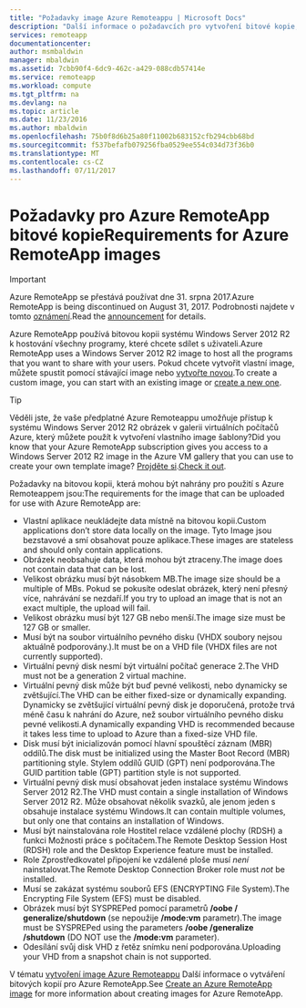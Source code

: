 ```yaml
---
title: "Požadavky image Azure Remoteappu | Microsoft Docs"
description: "Další informace o požadavcích pro vytvoření bitové kopie, který se má použít s Azure Remoteappem"
services: remoteapp
documentationcenter: 
author: msmbaldwin
manager: mbaldwin
ms.assetid: 7cbb90f4-6dc9-462c-a429-088cdb57414e
ms.service: remoteapp
ms.workload: compute
ms.tgt_pltfrm: na
ms.devlang: na
ms.topic: article
ms.date: 11/23/2016
ms.author: mbaldwin
ms.openlocfilehash: 75b0f8d6b25a80f11002b683152cfb294cbb68bd
ms.sourcegitcommit: f537befafb079256fba0529ee554c034d73f36b0
ms.translationtype: MT
ms.contentlocale: cs-CZ
ms.lasthandoff: 07/11/2017
---
```

# <a name="requirements-for-azure-remoteapp-images"></a><span data-ttu-id="b3513-103">Požadavky pro Azure RemoteApp bitové kopie</span><span class="sxs-lookup"><span data-stu-id="b3513-103">Requirements for Azure RemoteApp images</span></span>
> [!IMPORTANT]
> <span data-ttu-id="b3513-104">Azure RemoteApp se přestává používat dne 31. srpna 2017.</span><span class="sxs-lookup"><span data-stu-id="b3513-104">Azure RemoteApp is being discontinued on August 31, 2017.</span></span> <span data-ttu-id="b3513-105">Podrobnosti najdete v tomto [oznámení](https://go.microsoft.com/fwlink/?linkid=821148).</span><span class="sxs-lookup"><span data-stu-id="b3513-105">Read the [announcement](https://go.microsoft.com/fwlink/?linkid=821148) for details.</span></span>
> 
> 

<span data-ttu-id="b3513-106">Azure RemoteApp používá bitovou kopii systému Windows Server 2012 R2 k hostování všechny programy, které chcete sdílet s uživateli.</span><span class="sxs-lookup"><span data-stu-id="b3513-106">Azure RemoteApp uses a Windows Server 2012 R2 image to host all the programs that you want to share with your users.</span></span> <span data-ttu-id="b3513-107">Pokud chcete vytvořit vlastní image, můžete spustit pomocí stávající image nebo [vytvořte novou](remoteapp-create-custom-image.md).</span><span class="sxs-lookup"><span data-stu-id="b3513-107">To create a custom image, you can start with an existing image or [create a new one](remoteapp-create-custom-image.md).</span></span>

> [!TIP]
> <span data-ttu-id="b3513-108">Věděli jste, že vaše předplatné Azure Remoteappu umožňuje přístup k systému Windows Server 2012 R2 obrázek v galerii virtuálních počítačů Azure, který můžete použít k vytvoření vlastního image šablony?</span><span class="sxs-lookup"><span data-stu-id="b3513-108">Did you know that your Azure RemoteApp subscription gives you access to a Windows Server 2012 R2 image in the Azure VM gallery that you can use to create your own template image?</span></span> <span data-ttu-id="b3513-109">[Projděte si](remoteapp-image-on-azurevm.md).</span><span class="sxs-lookup"><span data-stu-id="b3513-109">[Check it out](remoteapp-image-on-azurevm.md).</span></span>  
> 
> 

<span data-ttu-id="b3513-110">Požadavky na bitovou kopii, která mohou být nahrány pro použití s Azure Remoteappem jsou:</span><span class="sxs-lookup"><span data-stu-id="b3513-110">The requirements for the image that can be uploaded for use with Azure RemoteApp are:</span></span>

* <span data-ttu-id="b3513-111">Vlastní aplikace neukládejte data místně na bitovou kopii.</span><span class="sxs-lookup"><span data-stu-id="b3513-111">Custom applications don’t store data locally on the image.</span></span> <span data-ttu-id="b3513-112">Tyto Image jsou bezstavové a smí obsahovat pouze aplikace.</span><span class="sxs-lookup"><span data-stu-id="b3513-112">These images are stateless and should only contain applications.</span></span>
* <span data-ttu-id="b3513-113">Obrázek neobsahuje data, která mohou být ztraceny.</span><span class="sxs-lookup"><span data-stu-id="b3513-113">The image does not contain data that can be lost.</span></span>
* <span data-ttu-id="b3513-114">Velikost obrázku musí být násobkem MB.</span><span class="sxs-lookup"><span data-stu-id="b3513-114">The image size should be a multiple of MBs.</span></span> <span data-ttu-id="b3513-115">Pokud se pokusíte odeslat obrázek, který není přesný více, nahrávání se nezdaří.</span><span class="sxs-lookup"><span data-stu-id="b3513-115">If you try to upload an image that is not an exact multiple, the upload will fail.</span></span>
* <span data-ttu-id="b3513-116">Velikost obrázku musí být 127 GB nebo menší.</span><span class="sxs-lookup"><span data-stu-id="b3513-116">The image size must be 127 GB or smaller.</span></span>
* <span data-ttu-id="b3513-117">Musí být na soubor virtuálního pevného disku (VHDX soubory nejsou aktuálně podporovány.).</span><span class="sxs-lookup"><span data-stu-id="b3513-117">It must be on a VHD file (VHDX files are not currently supported).</span></span>
* <span data-ttu-id="b3513-118">Virtuální pevný disk nesmí být virtuální počítač generace 2.</span><span class="sxs-lookup"><span data-stu-id="b3513-118">The VHD must not be a generation 2 virtual machine.</span></span>
* <span data-ttu-id="b3513-119">Virtuální pevný disk může být buď pevné velikosti, nebo dynamicky se zvětšující.</span><span class="sxs-lookup"><span data-stu-id="b3513-119">The VHD can be either fixed-size or dynamically expanding.</span></span> <span data-ttu-id="b3513-120">Dynamicky se zvětšující virtuální pevný disk je doporučená, protože trvá méně času k nahrání do Azure, než soubor virtuálního pevného disku pevné velikosti.</span><span class="sxs-lookup"><span data-stu-id="b3513-120">A dynamically expanding VHD is recommended because it takes less time to upload to Azure than a fixed-size VHD file.</span></span>
* <span data-ttu-id="b3513-121">Disk musí být inicializován pomocí hlavní spouštěcí záznam (MBR) oddílů.</span><span class="sxs-lookup"><span data-stu-id="b3513-121">The disk must be initialized using the Master Boot Record (MBR) partitioning style.</span></span> <span data-ttu-id="b3513-122">Stylem oddílů GUID (GPT) není podporována.</span><span class="sxs-lookup"><span data-stu-id="b3513-122">The GUID partition table (GPT) partition style is not supported.</span></span>
* <span data-ttu-id="b3513-123">Virtuální pevný disk musí obsahovat jeden instalace systému Windows Server 2012 R2.</span><span class="sxs-lookup"><span data-stu-id="b3513-123">The VHD must contain a single installation of Windows Server 2012 R2.</span></span> <span data-ttu-id="b3513-124">Může obsahovat několik svazků, ale jenom jeden s obsahuje instalace systému Windows.</span><span class="sxs-lookup"><span data-stu-id="b3513-124">It can contain multiple volumes, but only one that contains an installation of Windows.</span></span>
* <span data-ttu-id="b3513-125">Musí být nainstalována role Hostitel relace vzdálené plochy (RDSH) a funkci Možnosti práce s počítačem.</span><span class="sxs-lookup"><span data-stu-id="b3513-125">The Remote Desktop Session Host (RDSH) role and the Desktop Experience feature must be installed.</span></span>
* <span data-ttu-id="b3513-126">Role Zprostředkovatel připojení ke vzdálené ploše musí *není* nainstalovat.</span><span class="sxs-lookup"><span data-stu-id="b3513-126">The Remote Desktop Connection Broker role must *not* be installed.</span></span>
* <span data-ttu-id="b3513-127">Musí se zakázat systému souborů EFS (ENCRYPTING File System).</span><span class="sxs-lookup"><span data-stu-id="b3513-127">The Encrypting File System (EFS) must be disabled.</span></span>
* <span data-ttu-id="b3513-128">Obrázek musí být SYSPREPed pomocí parametrů **/oobe / generalize/shutdown** (se nepoužije **/mode:vm** parametr).</span><span class="sxs-lookup"><span data-stu-id="b3513-128">The image must be SYSPREPed using the parameters **/oobe /generalize /shutdown** (DO NOT use the **/mode:vm** parameter).</span></span>
* <span data-ttu-id="b3513-129">Odesílání svůj disk VHD z řetěz snímku není podporována.</span><span class="sxs-lookup"><span data-stu-id="b3513-129">Uploading your VHD from a snapshot chain is not supported.</span></span>

<span data-ttu-id="b3513-130">V tématu [vytvoření image Azure Remoteappu](remoteapp-imageoptions.md) Další informace o vytváření bitových kopií pro Azure RemoteApp.</span><span class="sxs-lookup"><span data-stu-id="b3513-130">See [Create an Azure RemoteApp image](remoteapp-imageoptions.md) for more information about creating images for Azure RemoteApp.</span></span>

